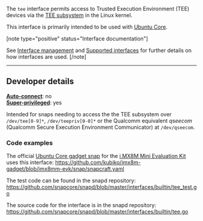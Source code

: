 The `tee` interface  permits access to Trusted Execution Environment (TEE) devices via the [TEE subsystem](https://www.kernel.org/doc/html/latest/staging/tee.html) in the Linux kernel.


This interface is primarily intended to be used with [Ubuntu Core](/t/glossary/14612#heading--ubuntu-core).

[note type="positive" status="Interface documentation"]

See [Interface management](/t/interface-management/6154) and [Supported interfaces](/t/supported-interfaces/7744) for further details on how interfaces are used.
[/note]

---

<h2 id='heading--dev-details'>Developer details </h2>

**[Auto-connect](/t/interface-management/6154#heading--auto-connections)**: no</br>
**[Super-privileged](/t/super-privileged-interfaces/34740)**: yes</br>

Intended for snaps needing to access the the TEE subsystem over `/dev/tee[0-9]*`, `/dev/teepriv[0-0]*` or  the Qualcomm equivalent _qseecom_  (Qualcomm Secure Execution Environment Communicator) at `/dev/qseecom`.

### Code examples

The official [Ubuntu Core gadget snap](https://github.com/kubiko/imx8m-gadget) for the [i.MX8M Mini Evaluation Kit](https://www.nxp.com/design/development-boards/i-mx-evaluation-and-development-boards/evaluation-kit-for-the-i-mx-8m-mini-applications-processor:8MMINILPD4-EVK) uses this interface: https://github.com/kubiko/imx8m-gadget/blob/imx8mm-evk/snap/snapcraft.yaml

The test code can be found in the snapd repository: https://github.com/snapcore/snapd/blob/master/interfaces/builtin/tee_test.go

The source code for the interface is in the snapd repository: https://github.com/snapcore/snapd/blob/master/interfaces/builtin/tee.go